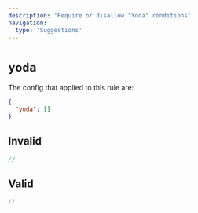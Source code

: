 ```yaml
---
description: 'Require or disallow "Yoda" conditions'
navigation:
  type: 'Suggestions'
---
```


# `yoda`

The config that applied to this rule are:

```json
{
  "yoda": []
}
```

## Invalid

```js invalid
//
```

## Valid

```js valid
//
```
  